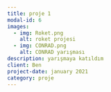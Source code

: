 ```yaml
---
title: proje 1 
modal-id: 6
images:
  - img: Roket.png
    alt: roket projesi
  - img: CONRAD.png
    alt: CONRAD yarışması
description: yarışmaya katıldım
client: Ben
project-date: january 2021
category: proje
---
```

